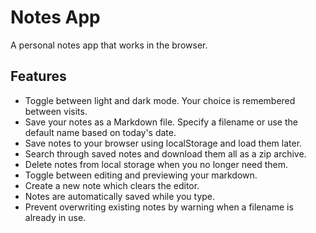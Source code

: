 # Notes App
A personal notes app that works in the browser.

## Features

- Toggle between light and dark mode. Your choice is remembered between visits.
- Save your notes as a Markdown file. Specify a filename or use the default name based on today's date.
- Save notes to your browser using localStorage and load them later.
- Search through saved notes and download them all as a zip archive.
- Delete notes from local storage when you no longer need them.
- Toggle between editing and previewing your markdown.
- Create a new note which clears the editor.
- Notes are automatically saved while you type.
- Prevent overwriting existing notes by warning when a filename is already in use.
